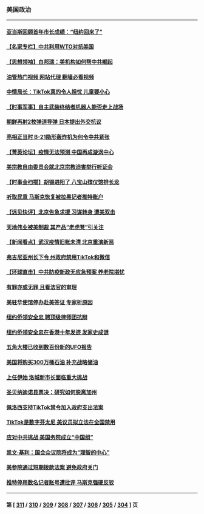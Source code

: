 ### 美国政治
---
#### [亚当斯回顾首年市长成绩：“纽约回来了”](../../pages/ncid1078159/n13887413.md?12192045) 
#### [【名家专栏】中共利用WTO对抗美国](../../pages/ncid1078159/n13887082.md?12192045) 
#### [【思想领袖】白邦瑞：美机构如何帮中共崛起](../../pages/ncid1078159/n13884098.md?12192045) 
#### [油管热门视频 网站代理 翻墙必看视频](http://138.2.39.72:81/youtube.html?epic-marker?12192045)
#### [中情局长：TikTok真的令人担忧 儿童要小心](../../pages/ncid1078159/n13886411.md?12192045) 
#### [【时事军事】自主武装终结者机器人能否走上战场](../../pages/ncid1078159/n13886873.md?12192045) 
#### [朝鲜再射2枚弹道导弹 日本提出外交抗议](../../pages/ncid1078159/n13887055.md?12192045) 
#### [亮相正当时 B-21隐形轰炸机为何令中共紧张](../../pages/ncid1078159/n13886820.md?12192045) 
#### [【菁英论坛】疫情无法预测 中国再成漩涡中心](../../pages/ncid1078159/n13886897.md?12192045) 
#### [美宗教自由委员会就北京宗教迫害举行听证会](../../pages/ncid1078159/n13886918.md?12192045) 
#### [【时事金扫描】胡锡进阳了 八宝山殡仪馆排长龙](../../pages/ncid1078159/n13886812.md?12192045) 
#### [听取民意 马斯克恢复被拉黑记者推特账户](../../pages/ncid1078159/n13886819.md?12192045) 
#### [【远见快评】北京告急求援 习谋转身 遭美双击](../../pages/ncid1078159/n13886518.md?12192045) 
#### [天地伟业被美制裁 其产品“老虎凳”引关注](../../pages/ncid1078159/n13886445.md?12192045) 
#### [【新闻看点】武汉疫情旧账未清 北京重演新恶](../../pages/ncid1078159/n13886438.md?12192045) 
#### [弗吉尼亚州长下令 州政府禁用TikTok和微信](../../pages/ncid1078159/n13886676.md?12192045) 
#### [【环球直击】中共防疫新政无应急预案 养老院堪忧](../../pages/ncid1078159/n13886316.md?12192045) 
#### [有罪亦或无罪 且看法官的审理](../../pages/ncid1078159/n13886587.md?12192045) 
#### [美驻华使馆停办赴美签证 专家析原因](../../pages/ncid1078159/n13886582.md?12192045) 
#### [纽约侨领安全忠 聘顶级律师团抗辩](../../pages/ncid1078159/n13886541.md?12192045) 
#### [纽约侨领安全忠在香港十年发迹 发家史成谜](../../pages/ncid1078159/n13886538.md?12192045) 
#### [五角大楼已收到数百份新的UFO报告](../../pages/ncid1078159/n13886526.md?12192045) 
#### [美国将购买300万桶石油 补充战略储油](../../pages/ncid1078159/n13886482.md?12192045) 
#### [上任伊始 洛城新市长面临重大挑战](../../pages/ncid1078159/n13886514.md?12192045) 
#### [圣贝纳迪诺县票决：研究如何脱离加州](../../pages/ncid1078159/n13886491.md?12192045) 
#### [佩洛西支持TikTok禁令加入政府支出法案](../../pages/ncid1078159/n13886373.md?12192045) 
#### [TikTok是数字芬太尼 美议员拟立法在全国禁用](../../pages/ncid1078159/n13886372.md?12192045) 
#### [应对中共挑战 美国务院成立“中国组”](../../pages/ncid1078159/n13886390.md?12192045) 
#### [凯文·基利：国会众议院将成为“理智的中心”](../../pages/ncid1078159/n13886396.md?12192045) 
#### [美参院通过短期拨款法案 避免政府关门](../../pages/ncid1078159/n13886318.md?12192045) 
#### [推特停用数名记者账号遭批评 马斯克强硬反驳](../../pages/ncid1078159/n13885785.md?12192045) 

---
#### 第 [ [311](./311.md?12192045) / [310](./310.md?12192045) / [309](./309.md?12192045) / [308](./308.md?12192045) / [307](./307.md?12192045) / [306](./306.md?12192045) / [305](./305.md?12192045) / [304](./304.md?12192045) ] 页
